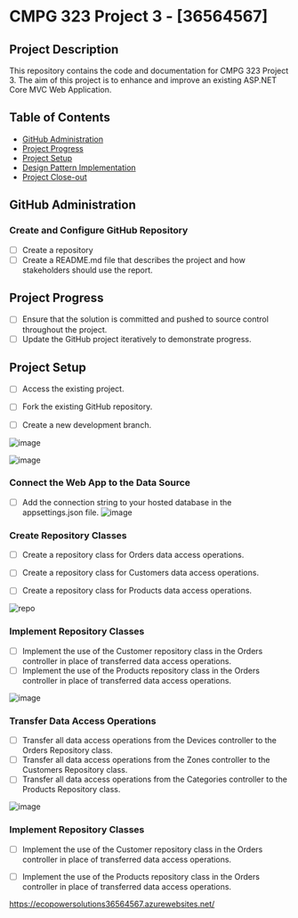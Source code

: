 # CMPG 323 Project 3 - [36564567]

## Project Description

This repository contains the code and documentation for CMPG 323 Project 3. 
The aim of this project is to enhance and improve an existing ASP.NET Core MVC Web Application.

## Table of Contents

- [GitHub Administration](#github-administration)
- [Project Progress](#project-progress)
- [Project Setup](#project-setup)
- [Design Pattern Implementation](#design-pattern-implementation)
- [Project Close-out](#project-close-out)

## GitHub Administration

### Create and Configure GitHub Repository

- [ ] Create a repository
- [ ] Create a README.md file that describes the project and how stakeholders should use the report.

## Project Progress

- [ ] Ensure that the solution is committed and pushed to source control throughout the project.
- [ ] Update the GitHub project iteratively to demonstrate progress.

## Project Setup

- [ ] Access the existing project.
- [ ] Fork the existing GitHub repository.
- [ ] Create a new development branch.

  
 ![image](https://github.com/peacetheboy/EcoPower_LogisticsP3/assets/90477030/991e607f-204b-48f0-9f8b-877e2766a2e8)
  
![image](https://github.com/peacetheboy/EcoPower_LogisticsP3/assets/90477030/54492c8c-7680-45c7-93c1-b053ebda5b27)

### Connect the Web App to the Data Source

- [ ] Add the connection string to your hosted database in the appsettings.json file.
![image](https://github.com/peacetheboy/EcoPower_LogisticsP3/assets/90477030/f9c22191-8709-4e7a-98d3-6de66ab87d54)

### Create Repository Classes

- [ ] Create a repository class for Orders data access operations.
- [ ] Create a repository class for Customers data access operations.
- [ ] Create a repository class for Products data access operations.

      
![repo](https://github.com/peacetheboy/EcoPower_LogisticsP3/assets/90477030/f2c81982-5d65-4583-a620-330821125ecd)

### Implement Repository Classes

- [ ] Implement the use of the Customer repository class in the Orders controller in place of transferred data access operations. 
- [ ] Implement the use of the Products repository class in the Orders controller in place of transferred data access operations.

![image](https://github.com/peacetheboy/EcoPower_LogisticsP3/assets/90477030/369eae48-75d2-429f-80cc-c6d70c509e96)

### Transfer Data Access Operations

- [ ] Transfer all data access operations from the Devices controller to the Orders Repository class.
- [ ] Transfer all data access operations from the Zones controller to the Customers Repository class.
- [ ] Transfer all data access operations from the Categories controller to the Products Repository class.

![image](https://github.com/peacetheboy/EcoPower_LogisticsP3/assets/90477030/369eae48-75d2-429f-80cc-c6d70c509e96)

### Implement Repository Classes

- [ ] Implement the use of the Customer repository class in the Orders controller in place of transferred data access operations.
- [ ] Implement the use of the Products repository class in the Orders controller in place of transferred data access operations.





https://ecopowersolutions36564567.azurewebsites.net/
